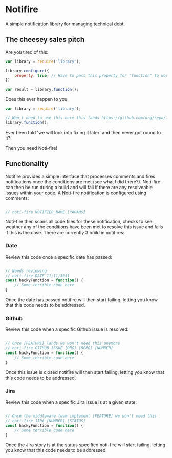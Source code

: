 # Notifire

A simple notification library for managing technical debt.

## The cheesey sales pitch

Are you tired of this:

```js
var library = require('library');

library.configure({
    property: true, // Have to pass this property for "function" to work see https://github.com/org/repo/issues/123
})

var result = library.function();
```

Does this ever happen to you:

```js
var library = require('library');

// Won't need to use this once this lands https://github.com/org/repo/issues/321
library.function();
```

Ever been told 'we will look into fixing it later' and then never got round to it?

Then you need Noti-fire!

## Functionality

Notifire provides a simple interface that processes comments and fires notifications once the conditions are met (see what I did there?). Noti-fire can then be run during a build and will fail if there are any resolveable issues within your code. A Noti-fire notification is configured using comments:

```js

// noti-fire NOTIFIER_NAME [PARAMS]

```

Noti-fire then scans all code files for these notification, checks to see weather any of the conditions have been met to resolve this issue and fails if this is the case. There are currently 3 build in notifires:

### Date

Review this code once a specific date has passed:

```js

// Needs reviewing
// noti-fire DATE 11/11/3011
const hackyFunction = function() {
    // Some terrible code here
} 

```

Once the date has passed notifire will then start failing, letting you know that this code needs to be addressed.

### Github

Review this code when a specific Github issue is resolved:

```js

// Once [FEATURE] lands we won't need this anymore
// noti-fire GITHUB ISSUE [ORG] [REPO] [NUMBER]
const hackyFunction = function() {
    // Some terrible code here
} 

```

Once this issue is closed notifire will then start failing, letting you know that this code needs to be addressed.


### Jira

Review this code when a specific Jira issue is at a given state:

```js

// Once the middleware team implement [FEATURE] we won't need this
// noti-fire JIRA [NUMBER] [STATUS]
const hackyFunction = function() {
    // Some terrible code here
} 

```

Once the Jira story is at the status specified noti-fire will start failing, letting you know that this code needs to be addressed.

